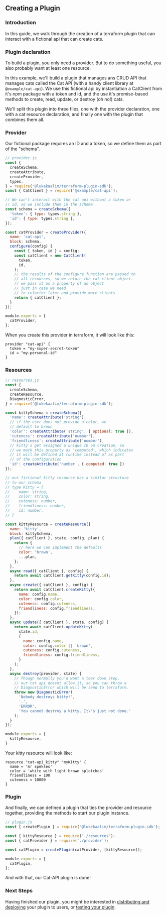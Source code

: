 ## Creating a Plugin

### Introduction
In this guide, we walk through the creation of a terraform plugin that can interact with a fictional api that can create cats.

### Plugin declaration

To build a plugin, you only need a provider. But to do something useful, you also probably want at least one resource.

In this example, we'll build a plugin that manages ans CRUD API that manages cats called the Cat API (with a handy client library at `@example/cat-api`). We use this fictional api by instantiation a CatClient from it's npm package with a token and id, and the use it's promise-based methods to create, read, update, or destroy (oh no!) cats.

We'll split this plugin into three files, one with the provider declaration, one with a cat resource declaration, and finally one with the plugin that combines them all.

### Provider

Our fictional package requires an ID and a token, so we define them as part of the "schema".

```js
// provider.js
const {
  createSchema,
  createAttribute,
  createProvider,
  types,
} = require('@lukekaalim/terraform-plugin-sdk');
const { CatClient } = require('@example/cat-api');

// We can't interact with the cat api without a token or
// id, so we include them in the schema
const schema = createSchema({
  'token': { type: types.string },
  'id': { type: types.string },
});

const catProvider = createProvider({
  name: 'cat-api',
  block: schema,
  configure(config) {
    const { token, id } = config;
    const catClient = new CatClient(
      token,
      id,
    );
    // the results of the configure function are passed to
    // all resources, so we return the cat client object.
    // we pass it as a property of an object
    // just in case we need
    // to refactor later and provide more clients
    return { catClient };
  }
});

module.exports = {
  catProvider,
};
```

When you create this provider in terraform, it will look like this:

```hcl
provider "cat-api" {
  token = "my-super-secret-token"
  id = "my-personal-id"
}
```

### Resources

```js
// resources.js
const {
  createSchema,
  createResource,
  DiagnosticError,
} = require('@lukekaalim/terraform-plugin-sdk');

const kittySchema = createSchema({
  'name': createAttribute('string'),
  // if the user does not provide a color, we
  // default to brown
  'color': createAttribute('string', { optional: true }),
  'cuteness': createAttribute('number'),
  'friendliness': createAttribute('number'),
  // kitty's get assigned a unique ID on creation, so
  // we mark this property as 'computed', which indicates
  // it will be defined at runtime instead of as part
  // of the configuration
  'id': createAttribute('number', { computed: true })
});

// our fictional kitty resource has a similar structure
// to our schema
// type Kitty = {
//    name: string,
//    color: string,
//    cuteness: number,
//    friendliness: number,
//    id: number,
// }

const kittyResource = createResource({
  name: 'kitty',
  block: kittySchema,
  plan({ catClient }, state, config, plan) {
    return {
      // here we can implement the defaults
      color: 'brown',
      ...plan,
    };
  },
  async read({ catClient }, config) {
    return await catClient.getKitty(config.id);
  },
  async create({ catClient }, config) {
    return await catClient.createKitty({
      name: config.name,
      color: config.color,
      cuteness: config.cuteness,
      friendliness: config.friendliness,
    });
  },
  async update({ catClient }, state, config) {
    return await catClient.updateKitty(
      state.id,
      {
        name: config.name,
        color: config.color || 'brown',
        cuteness: config.cuteness,
        friendliness: config.friendliness,
      }
    );
  },
  async destroy(provider, state) {
    // Though normally you'd want a tear down step,
    // our cat api doesnt allow it, so you can throw a
    // DiagnosticError which will be send to terraform.
    throw new DiagnosticError(
      'Nobody destroys kitty!',
      '.',
      'ERROR',
      'You cannot destroy a kitty. It\'s just not done.'
    );
  }
});

module.exports = {
  kittyResource,
}
```
Your kitty resource will look like:
```hcl
resource "cat-api_kitty" "myKitty" {
  name = 'mr spekles'
  color = 'white with light brown splotches'
  friendliness = 100
  cuteness = 10000
}
```

### Plugin

And finally, we can defined a plugin that ties the provider and resource together, providing the methods to start our plugin instance.
```js
// plugin.js
const { createPlugin } = require('@lukekaalim/terraform-plugin-sdk');

const { kittyResource } = require('./resources');
const { catProvider } = require('./provider');

const catPlugin = createPlugin(catProvider, [kittyResource]);

module.exports = {
  catPlugin,
};
```

And with that, our Cat-API plugin is done!

### Next Steps
Having finished our plugin, you might be interested in [distributing and deploying](./deploy.md) your plugin to users, or [testing your plugin](./test.md).